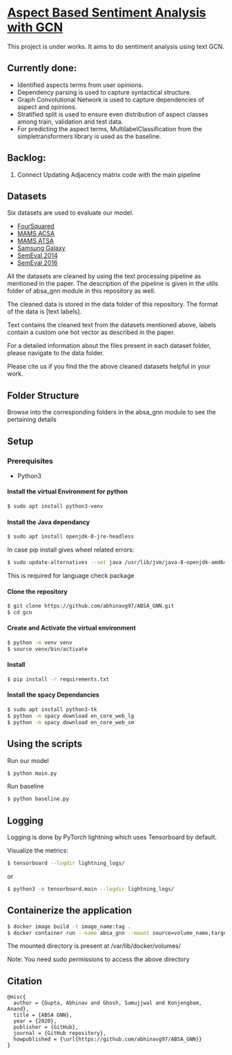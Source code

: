 # [Aspect Based Sentiment Analysis with GCN](https://github.com/abhinavg97/ABSA_GNN)



This project is under works. It aims to do sentiment analysis using text GCN.

## Currently done:

*   Identified aspects terms from user opinions.
*   Dependency parsing is used to capture syntactical structure.
*   Graph Convolutional Network is used to capture dependencies of aspect and opinions.
*   Stratified split is used to ensure even distribution of aspect classes among train, validation and test data.
*   For predicting the aspect terms, MultilabelClassification from the simpletransformers library is used as the baseline.

## Backlog:

1.  Connect Updating Adjacency matrix code with the main pipeline

## Datasets

Six datasets are used to evaluate our model.

* [FourSquared](https://europe.naverlabs.com/research/natural-language-processing/aspect-based-sentiment-analysis-dataset/)
* [MAMS ACSA](https://github.com/siat-nlp/MAMS-for-ABSA)
* [MAMS ATSA](https://github.com/siat-nlp/MAMS-for-ABSA)
* [Samsung Galaxy](https://github.com/epochx/opinatt)
* [SemEval 2014](http://alt.qcri.org/semeval2014/task4/)
* [SemEval 2016](http://alt.qcri.org/semeval2016/task5/)

All the datasets are cleaned by using the text processing pipeline as mentioned in the paper. The description of the pipeline is given in the utils folder of absa_gnn module in this repository as well.

The cleaned data is stored in the data folder of this repository. The format of the data is [text labels].

Text contains the cleaned text from the datasets mentioned above, labels contain a custom one hot vector as described in the paper.

For a detailed information about the files present in each dataset folder, please navigate to the data folder.

Please cite us if you find the the above cleaned datasets helpful in your work.


## Folder Structure

Browse into the corresponding folders in the absa_gnn module to see the pertaining details

## Setup

### Prerequisites

- Python3

#### Install the virtual Environment for python
```bash
$ sudo apt install python3-venv
```

#### Install the Java dependancy
```bash
$ sudo apt install openjdk-8-jre-headless
```

In case pip install gives wheel related errors:
```bash
$ sudo update-alternatives --set java /usr/lib/jvm/java-8-openjdk-amd64/jre/bin/java 
```
This is required for language check package

#### Clone the repository
```bash
$ git clone https://github.com/abhinavg97/ABSA_GNN.git
$ cd gcn
```

#### Create and Activate the virtual environment
```bash
$ python -m venv venv
$ source venv/bin/activate
```

#### Install
```bash
$ pip install -r requirements.txt
```

#### Install the spacy Dependancies
```bash
$ sudo apt install python3-tk
$ python -m spacy download en_core_web_lg 
$ python -m spacy download en_core_web_sm
```

## Using the scripts

Run our model

```bash
$ python main.py
```

Run baseline

```bash
$ python baseline.py
```

## Logging

Logging is done by PyTorch lightning which uses Tensorboard by default.

Visualize the metrics:

```bash
$ tensorboard --logdir lightning_logs/
```
or
```bash
$ python3 -m tensorboard.main --logdir lightning_logs/
```

## Containerize the application

```bash
$ docker image build -t image_name:tag .
$ docker container run --name absa_gnn --mount source=volume_name,target=/usr/src/app image_name:tag
```

The mounted directory is present at /var/lib/docker/volumes/

Note: You need sudo permissions to access the above directory

## Citation

    @misc{
      author = {Gupta, Abhinav and Ghosh, Samujjwal and Konjengbam, Anand},
      title = {ABSA GNN},
      year = {2020},
      publisher = {GitHub},
      journal = {GitHub repository},
      howpublished = {\url{https://github.com/abhinavg97/ABSA_GNN}}
    }
